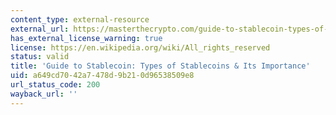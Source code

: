 ```yaml
---
content_type: external-resource
external_url: https://masterthecrypto.com/guide-to-stablecoin-types-of-stablecoins/
has_external_license_warning: true
license: https://en.wikipedia.org/wiki/All_rights_reserved
status: valid
title: 'Guide to Stablecoin: Types of Stablecoins & Its Importance'
uid: a649cd70-42a7-478d-9b21-0d96538509e8
url_status_code: 200
wayback_url: ''
---
```

